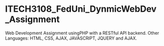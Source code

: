 # ITECH3108_FedUni_DynmicWebDev_Assignment
Web Development Assignment usingPHP with a RESTful API backend. Other Languages: HTML, CSS, AJAX, JAVASCRIPT, JQUERY and AJAX. 
